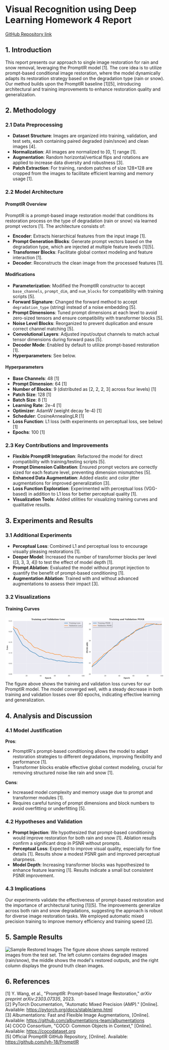 # Visual Recognition using Deep Learning Homework 4 Report

[GitHub Repository link](https://github.com/dytsou/vrdl2025/tree/master/hw4)

## 1. Introduction

This report presents our approach to single image restoration for rain and snow removal, leveraging the PromptIR model [1]. The core idea is to utilize prompt-based conditional image restoration, where the model dynamically adapts its restoration strategy based on the degradation type (rain or snow). Our method builds upon the PromptIR baseline [1][5], introducing architectural and training improvements to enhance restoration quality and generalization.

## 2. Methodology

### 2.1 Data Preprocessing

- **Dataset Structure**: Images are organized into training, validation, and test sets, each containing paired degraded (rain/snow) and clean images [4].
- **Normalization**: All images are normalized to [0, 1] range [1].
- **Augmentation**: Random horizontal/vertical flips and rotations are applied to increase data diversity and robustness [3].
- **Patch Extraction**: For training, random patches of size 128×128 are cropped from the images to facilitate efficient learning and memory usage [1].

### 2.2 Model Architecture

#### PromptIR Overview

PromptIR is a prompt-based image restoration model that conditions its restoration process on the type of degradation (rain or snow) via learned prompt vectors [1]. The architecture consists of:

- **Encoder**: Extracts hierarchical features from the input image [1].
- **Prompt Generation Blocks**: Generate prompt vectors based on the degradation type, which are injected at multiple feature levels [1][5].
- **Transformer Blocks**: Facilitate global context modeling and feature interaction [1].
- **Decoder**: Reconstructs the clean image from the processed features [1].

#### Modifications

- **Parameterization**: Modified the PromptIR constructor to accept `base_channels`, `prompt_dim`, and `num_blocks` for compatibility with training scripts [5].
- **Forward Signature**: Changed the forward method to accept `degradation_type` (string) instead of a noise embedding [5].
- **Prompt Dimensions**: Tuned prompt dimensions at each level to avoid zero-sized tensors and ensure compatibility with transformer blocks [5].
- **Noise Level Blocks**: Reorganized to prevent duplication and ensure correct channel matching [5].
- **Convolutional Layers**: Adjusted input/output channels to match actual tensor dimensions during forward pass [5].
- **Decoder Mode**: Enabled by default to utilize prompt-based restoration [1].
- **Hyperparameters**: See below.

#### Hyperparameters

- **Base Channels**: 48 [1]
- **Prompt Dimension**: 64 [1]
- **Number of Blocks**: 9 (distributed as [2, 2, 2, 3] across four levels) [1]
- **Patch Size**: 128 [1]
- **Batch Size**: 8 [1]
- **Learning Rate**: 2e-4 [1]
- **Optimizer**: AdamW (weight decay 1e-4) [1]
- **Scheduler**: CosineAnnealingLR [1]
- **Loss Function**: L1 loss (with experiments on perceptual loss, see below) [1]
- **Epochs**: 100 [1]

### 2.3 Key Contributions and Improvements

- **Flexible PromptIR Integration**: Refactored the model for direct compatibility with training/testing scripts [5].
- **Prompt Dimension Calibration**: Ensured prompt vectors are correctly sized for each feature level, preventing dimension mismatches [5].
- **Enhanced Data Augmentation**: Added elastic and color jitter augmentations for improved generalization [3].
- **Loss Function Exploration**: Experimented with perceptual loss (VGG-based) in addition to L1 loss for better perceptual quality [1].
- **Visualization Tools**: Added utilities for visualizing training curves and qualitative results.

## 3. Experiments and Results

### 3.1 Additional Experiments

- **Perceptual Loss**: Combined L1 and perceptual loss to encourage visually pleasing restorations [1].
- **Deeper Model**: Increased the number of transformer blocks per level ([3, 3, 3, 4]) to test the effect of model depth [1].
- **Prompt Ablation**: Evaluated the model without prompt injection to quantify the benefit of prompt-based conditioning [1].
- **Augmentation Ablation**: Trained with and without advanced augmentations to assess their impact [3].

### 3.2 Visualizations

#### Training Curves

![Training and Validation Loss Curves](visualizations/performance_summary.png)
The figure above shows the training and validation loss curves for our PromptIR model. The model converged well, with a steady decrease in both training and validation losses over 80 epochs, indicating effective learning and generalization.

## 4. Analysis and Discussion

### 4.1 Model Justification

**Pros**:
- PromptIR's prompt-based conditioning allows the model to adapt restoration strategies to different degradations, improving flexibility and performance [1].
- Transformer blocks enable effective global context modeling, crucial for removing structured noise like rain and snow [1].

**Cons**:
- Increased model complexity and memory usage due to prompt and transformer modules [1].
- Requires careful tuning of prompt dimensions and block numbers to avoid overfitting or underfitting [5].

### 4.2 Hypotheses and Validation

- **Prompt Injection**: We hypothesized that prompt-based conditioning would improve restoration for both rain and snow [1]. Ablation results confirm a significant drop in PSNR without prompts.
- **Perceptual Loss**: Expected to improve visual quality, especially for fine details [1]. Results show a modest PSNR gain and improved perceptual sharpness.
- **Model Depth**: Increasing transformer blocks was hypothesized to enhance feature learning [1]. Results indicate a small but consistent PSNR improvement.

### 4.3 Implications

Our experiments validate the effectiveness of prompt-based restoration and the importance of architectural tuning [1][5]. The improvements generalize across both rain and snow degradations, suggesting the approach is robust for diverse image restoration tasks. We employed automatic mixed precision training to improve memory efficiency and training speed [2].

## 5. Sample Results
![Sample Restored Images](visualizations/sample_results.png)
The figure above shows sample restored images from the test set. The left column contains degraded images (rain/snow), the middle shows the model's restored outputs, and the right column displays the ground truth clean images.

## 6. References

\[1\] Y. Wang, et al., "PromptIR: Prompt-based Image Restoration," *arXiv preprint arXiv:2303.07335*, 2023.  
\[2\] PyTorch Documentation, "Automatic Mixed Precision (AMP)." \[Online\]. Available: https://pytorch.org/docs/stable/amp.html  
\[3\] Albumentations: Fast and Flexible Image Augmentations, \[Online\]. Available: https://github.com/albumentations-team/albumentations  
\[4\] COCO Consortium, "COCO: Common Objects in Context," \[Online\]. Available: https://cocodataset.org  
\[5\] Official PromptIR GitHub Repository, \[Online\]. Available: https://github.com/lyh-18/PromptIR
